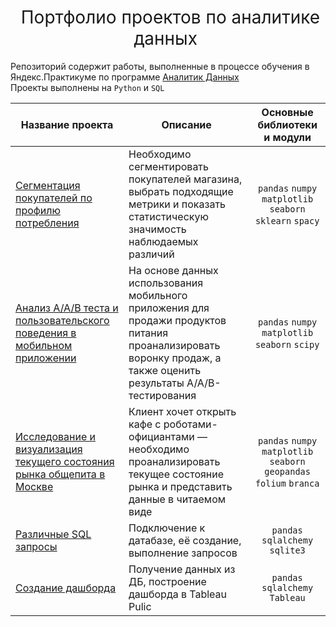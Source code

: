 <h1 style="font-weight:normal" align="center">
  &nbsp;Портфолио проектов по аналитике данных&nbsp;
</h1>

Репозиторий содержит работы, выполненные в процессе обучения в Яндекс.Практикуме по программе [Аналитик Данных](https://practicum.yandex.ru/data-analyst/)   
Проекты выполнены на `Python` и `SQL` 

|Название проекта|Описание|Основные библиотеки и модули|
|-----|-----|:-----:|
|[Сегментация покупателей по профилю потребления](https://github.com/oleolegka/praktikum/tree/master/user%20clustering)|Необходимо сегментировать покупателей магазина, выбрать подходящие метрики и показать статистическую значимость наблюдаемых различий|`pandas` `numpy` `matplotlib` `seaborn` `sklearn` `spacy`|
|[Анализ A/A/B теста и пользовательского поведения в мобильном приложении](https://github.com/oleolegka/praktikum/tree/master/aab%20test)|На основе данных использования мобильного приложения для продажи продуктов питания проанализировать воронку продаж, а также оценить результаты A/A/B-тестирования |`pandas` `numpy` `matplotlib` `seaborn` `scipy`|
|[Исследование и визуализация текущего состояния рынка общепита в Москве](https://github.com/oleolegka/praktikum/tree/master/eatery%20mapping)|Клиент хочет открыть кафе с роботами-официантами — необходимо проанализировать текущее состояние рынка и представить данные в читаемом виде|`pandas` `numpy` `matplotlib` `seaborn` `geopandas` `folium` `branca`|
|[Различные SQL запросы](https://github.com/oleolegka/praktikum/tree/master/sql%20samples)|Подключение к датабазе, её создание, выполнение запросов|`pandas` `sqlalchemy` `sqlite3`|
|[Создание дашборда](https://github.com/oleolegka/praktikum/tree/master/dashboard)|Получение данных из ДБ, построение дашборда в Tableau Pulic|`pandas` `sqlalchemy` `Tableau`



